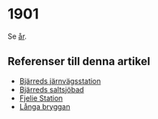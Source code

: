 # 1901

Se [år](år).

## Referenser till denna artikel

* [Bjärreds järnvägsstation](Bjärreds%20järnvägsstation)
* [Bjärreds saltsjöbad](Bjärreds%20saltsjöbad)
* [Fjelie Station](Fjelie%20Station)
* [Långa bryggan](Långa%20bryggan)
